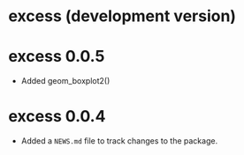 # excess (development version)

# excess 0.0.5

* Added geom_boxplot2()


# excess 0.0.4

* Added a `NEWS.md` file to track changes to the package.

